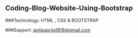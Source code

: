 ## Coding-Blog-Website-Using-Bootstrap

###Technology: 
HTML , CSS & BOOTSTRAP

###Support:
jaytipasrija1818@gmail.com
